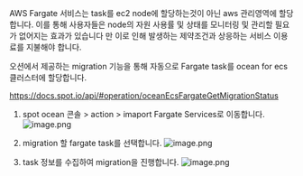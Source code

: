 AWS Fargate 서비스는 task를 ec2 node에 할당하는것이 아닌 aws 관리영역에 할당합니다.
이를 통해 사용자들은 node의 자원 사용률 및 상태를 모니터링 및 관리할 필요가 없어지는 효과가 있습니다 만
이로 인해 발생하는 제약조건과 상응하는 서비스 이용료를 지불해야 합니다.

오션에서 제공하는 migration 기능을 통해 자동으로 Fargate task를 ocean for ecs 클러스터에 할당합니다.

https://docs.spot.io/api/#operation/oceanEcsFargateGetMigrationStatus

1. spot ocean 콘솔 > action > imaport Fargate Services로 이동합니다.
![image.png](https://dev.azure.com/sangwon0200/NetApp_KR_Cloud_KB/_git/NetApp_KR_Cloud_KB.wiki?path=/.attachments/image-214331f8-9d15-46ba-a177-013b46c3fad9.png)

2. migration 할 fargate task를 선택합니다.
![image.png](https://dev.azure.com/sangwon0200/NetApp_KR_Cloud_KB/_git/NetApp_KR_Cloud_KB.wiki?path=/.attachments/image-a4bcda1e-86dc-4bc8-8dc3-51492d5f7029.png)

3. task 정보를 수집하여 migration을 진행합니다.
![image.png](https://dev.azure.com/sangwon0200/NetApp_KR_Cloud_KB/_git/NetApp_KR_Cloud_KB.wiki?path=/.attachments/image-93c37877-0cdc-43dd-9f7e-75f285a09bbf.png)
